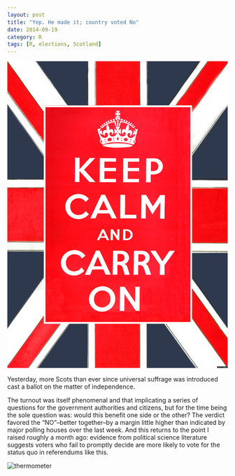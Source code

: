 ```yaml
---
layout: post
title: "Yep. He made it; country voted No" 
date: 2014-09-19
category: R
tags: [R, elections, Scotland]
---
```


![Keep Calm](/images/website/keep-calm-and-carry-on.jpg)

Yesterday, more Scots than ever since universal suffrage was introduced cast a ballot on the matter of independence. 

<!--more-->

The turnout was itself phenomenal and that implicating a series of questions for the government authorities and citizens, but for the time being the sole question was: would this benefit one side or the other? The verdict favored the “NO”–better together–by a margin little higher than indicated by major polling houses over the last week. And this returns to the point I raised roughly a month ago: evidence from political science literature suggests  voters who fail to promptly decide are more likely to vote for the status quo in referendums like this.

![thermometer](/images/blog/2014/thermometer.png)
